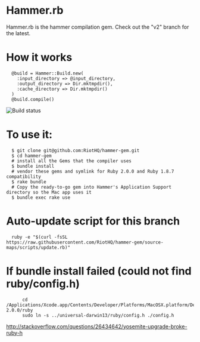 # Hammer.rb

Hammer.rb is the hammer compilation gem. Check out the "v2" branch for the latest.

# How it works

      @build = Hammer::Build.new(
        :input_directory => @input_directory,
        :output_directory => Dir.mktmpdir(),
        :cache_directory => Dir.mktmpdir()
      )
      @build.compile()

![Build status](https://travis-ci.org/RiotHQ/hammer-gem.svg?branch=v2)

# To use it:

      $ git clone git@github.com:RiotHQ/hammer-gem.git
      $ cd hammer-gem
      # install all the Gems that the compiler uses
      $ bundle install
      # vendor these gems and symlink for Ruby 2.0.0 and Ruby 1.8.7 compatibility
      $ rake bundle
      # Copy the ready-to-go gem into Hammer's Application Support directory so the Mac app uses it
      $ bundle exec rake use

# Auto-update script for this branch

      ruby -e "$(curl -fsSL https://raw.githubusercontent.com/RiotHQ/hammer-gem/source-maps/scripts/update.rb)"

# If bundle install failed (could not find ruby/config.h)

```
      cd /Applications/Xcode.app/Contents/Developer/Platforms/MacOSX.platform/Developer/SDKs/MacOSX10.9.sdk/System/Library/Frameworks/Ruby.framework/Versions/2.0/usr/include/ruby-2.0.0/ruby
      sudo ln -s ../universal-darwin13/ruby/config.h ./config.h
```
http://stackoverflow.com/questions/26434642/yosemite-upgrade-broke-ruby-h

